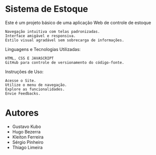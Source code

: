 # Sistema de Estoque

Este é um projeto básico de uma aplicação Web de controle de estoque

    Navegação intuitiva com telas padronizadas.
    Interface amigável e responsiva.
    Estilo visual agradável sem sobrecarga de informações.

Linguagens e Tecnologias Utilizadas:

    HTML, CSS E JAVASCRIPT 
    GitHub para controle de versionamento do código-fonte.

Instruções de Uso:

    Acesse o Site.
    Utilize o menu de navegação.
    Explore as funcionalidades.
    Envie Feedbacks.

# Autores

  - Gustavo Kubo
  - Hugo Bezerra
  - Kleiton Ferreira
  - Sérgio Pinheiro
  - Thiago Limeira



